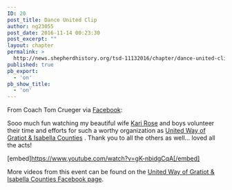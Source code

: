 ```yaml
---
ID: 20
post_title: Dance United Clip
author: ng23055
post_date: 2016-11-14 00:23:30
post_excerpt: ""
layout: chapter
permalink: >
  http://news.shepherdhistory.org/tsd-11132016/chapter/dance-united-clip/
published: true
pb_export:
  - 'on'
pb_show_title:
  - 'on'
---
```

From Coach Tom Crueger via <a href="https://www.facebook.com/CoachCreguer/posts/1298780753495095">Facebook</a>:
<div>Sooo much fun watching my beautiful wife <a href="https://www.facebook.com/kari.rose.547">Kari Rose</a> and boys volunteer their time and efforts for such a worthy organization as <a href="https://www.facebook.com/GratiotIsabellaUnited/">United Way of Gratiot &amp; Isabella Counties</a> . Thank you to all the others as well... loved all the acts!</div>
<div></div>
<div>

[embed]https://www.youtube.com/watch?v=gK-nbidgCqA[/embed]

</div>
<div></div>
<div>More videos from this event can be found on the <a href="https://www.facebook.com/GratiotIsabellaUnited/">United Way of Gratiot &amp; Isabella Counties Facebook page</a>.</div>